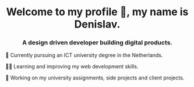 <h1 align="center">Welcome to my profile 👋, my name is Denislav.</h1>
<h3 align="center">A design driven developer building digital products. </h3>
<p align="left">🌱 Currently pursuing an ICT university degree in the Netherlands.</p>
<p align="left">👨‍💻 Learning and improving my web development skills.</p>
<p align="left">🔭 Working on my university assignments, side projects and client projects.</p>
